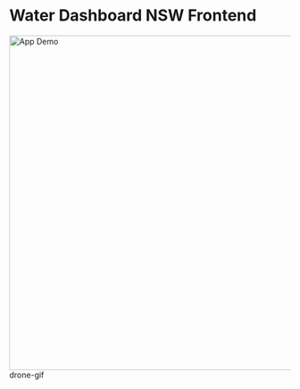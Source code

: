 # Water Dashboard NSW Frontend

<!-- ![App Demo](./README-demo.gif) -->

<img src="./README-demo.gif" alt="App Demo" width="900" height="600"/>drone-gif
